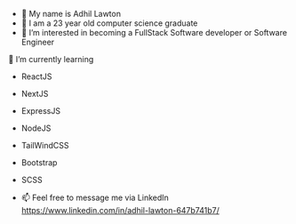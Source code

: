 - 👋 My name is Adhil Lawton
- 🌱 I am a 23 year old computer science graduate
- 👀 I’m interested in becoming a FullStack Software developer or Software Engineer 

🌱 I’m currently learning 
  - ReactJS
  - NextJS
  - ExpressJS
  - NodeJS
  - TailWindCSS
  - Bootstrap
  - SCSS

- 📫 Feel free to message me via LinkedIn https://www.linkedin.com/in/adhil-lawton-647b741b7/
